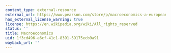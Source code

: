 ```yaml
---
content_type: external-resource
external_url: https://www.pearson.com/store/p/macroeconomics-a-european-perspective/P100000998876/9781292085678
has_external_license_warning: true
license: https://en.wikipedia.org/wiki/All_rights_reserved
status: ''
title: Macroeconomics
uid: 1f3cd496-a6cf-41c1-8391-59175ecb9a91
wayback_url: ''
---
```

